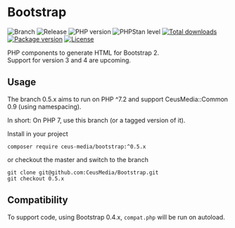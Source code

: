 # Bootstrap

![Branch](https://img.shields.io/badge/Branch-0.5.x-blue?style=flat-square)
![Release](https://img.shields.io/badge/Release-0.5.5-blue?style=flat-square)
![PHP version](https://img.shields.io/badge/PHP-%5E7.4_|_%5E8-blue?style=flat-square&color=777BB4)
![PHPStan level](https://img.shields.io/badge/PHPStan_level-5-darkgreen?style=flat-square)
[![Total downloads](http://img.shields.io/packagist/dt/ceus-media/bootstrap.svg?style=flat-square)](https://packagist.org/packages/ceus-media/common)
[![Package version](http://img.shields.io/packagist/v/ceus-media/bootstrap.svg?style=flat-square)](https://packagist.org/packages/ceus-media/common)
[![License](https://img.shields.io/packagist/l/ceus-media/bootstrap.svg?style=flat-square)](https://packagist.org/packages/ceus-media/common)

PHP components to generate HTML for Bootstrap 2.    
Support for version 3 and 4 are upcoming.

## Usage
The branch 0.5.x aims to run on PHP ^7.2 and support CeusMedia::Common 0.9 (using namespacing).

In short: On PHP 7, use this branch (or a tagged version of it).

Install in your project
```
composer require ceus-media/bootstrap:^0.5.x
```
or checkout the master and switch to the branch
```
git clone git@github.com:CeusMedia/Bootstrap.git
git checkout 0.5.x
```

## Compatibility
To support code, using Bootstrap 0.4.x, <code>compat.php</code> will be run on autoload.

